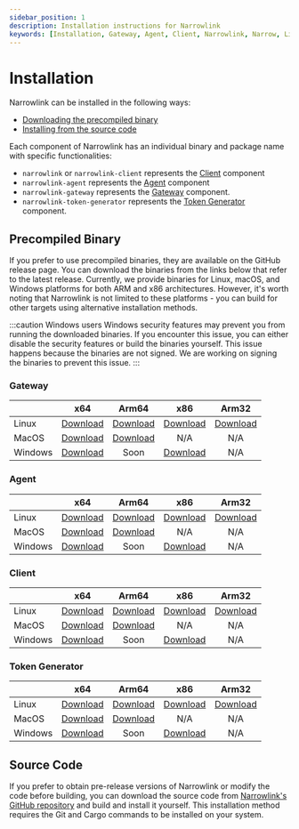 ```yaml
---
sidebar_position: 1
description: Installation instructions for Narrowlink
keywords: [Installation, Gateway, Agent, Client, Narrowlink, Narrow, Link, Networking, Internet, Security, Privacy, Open Source, Self-hosted, Tutorial, How-to, Guide, Nat, Firewall, Proxy, Reverse Proxy, Tunnel, Rust]
---
```


# Installation

Narrowlink can be installed in the following ways:

<!-- - [Installing via Cargo (Recommended)](#cargo) -->
- [Downloading the precompiled binary](#precompiled-binary)
- [Installing from the source code](#source-code)

Each component of Narrowlink has an individual binary and package name with specific functionalities:

- `narrowlink` or `narrowlink-client` represents the [Client] component
- `narrowlink-agent` represents the [Agent] component
- `narrowlink-gateway` represents the [Gateway] component.
- `narrowlink-token-generator` represents the [Token Generator] component.

<!-- ## Cargo

Cargo is a package manager for the Rust programming language. It simplifies the process of managing Rust packages and their dependencies.

### Prerequisite

To install Narrowlink using Cargo, you must first install Cargo. On macOS, Linux, or another Unix-like system, you can run the following command in your terminal:

```bash
curl --proto '=https' --tlsv1.2 -sSf https://sh.rustup.rs | sh
```

If you're using Windows, please refer to the "[Other Installation Methods]" section on the Rust website.

### All Components
```bash
cargo install narrowlink-gateway narrowlink-agent narrowlink-client narrowlink-token-generator
```

### Updating

To update Narrowlink, you can add ```--force``` to the end of the command to force Cargo to reinstall the package:

```bash
cargo install --force narrowlink-client narrowlink-agent narrowlink-gateway narrowlink-token-generator
```

or you can use ([cargo-update]) command to update all installed packages.

```bash
cargo install cargo-update
```

```bash
cargo install-update narrowlink-client narrowlink-agent narrowlink-gateway narrowlink-token-generator
``` -->

## Precompiled Binary
If you prefer to use precompiled binaries, they are available on the GitHub release page. You can download the binaries from the links below that refer to the latest release. Currently, we provide binaries for Linux, macOS, and Windows platforms for both ARM and x86 architectures. However, it's worth noting that Narrowlink is not limited to these platforms - you can build for other targets using alternative installation methods.

:::caution Windows users 
Windows security features may prevent you from running the downloaded binaries. If you encounter this issue, you can either disable the security features or build the binaries yourself. This issue happens because the binaries are not signed. We are working on signing the binaries to prevent this issue.
:::

### Gateway

||x64|Arm64 | x86 | Arm32  |
|---|:-:|:-:|:-:|:-:|
|Linux|[Download](https://github.com/narrowlink/narrowlink/releases/download/Nightly/narrowlink-gateway-x86_64-unknown-linux-musl)|[Download](https://github.com/narrowlink/narrowlink/releases/download/Nightly/narrowlink-gateway-aarch64-unknown-linux-musl)|[Download](https://github.com/narrowlink/narrowlink/releases/download/Nightly/narrowlink-gateway-i686-unknown-linux-musl)|[Download](https://github.com/narrowlink/narrowlink/releases/download/Nightly/narrowlink-gateway-arm-unknown-linux-musleabi)|
|MacOS|[Download](https://github.com/narrowlink/narrowlink/releases/download/Nightly/narrowlink-gateway-x86_64-apple-darwin)|[Download](https://github.com/narrowlink/narrowlink/releases/download/Nightly/narrowlink-gateway-aarch64-apple-darwin)|N/A|N/A|
|Windows|[Download](https://github.com/narrowlink/narrowlink/releases/download/Nightly/narrowlink-gateway-x86_64-pc-windows-msvc.exe)|Soon|[Download](https://github.com/narrowlink/narrowlink/releases/download/Nightly/narrowlink-gateway-i686-pc-windows-msvc.exe)|N/A|

### Agent

||x64|Arm64 | x86 | Arm32  |
|---|:-:|:-:|:-:|:-:|
|Linux|[Download](https://github.com/narrowlink/narrowlink/releases/download/Nightly/narrowlink-agent-x86_64-unknown-linux-musl)|[Download](https://github.com/narrowlink/narrowlink/releases/download/Nightly/narrowlink-agent-aarch64-unknown-linux-musl)|[Download](https://github.com/narrowlink/narrowlink/releases/download/Nightly/narrowlink-agent-i686-unknown-linux-musl)|[Download](https://github.com/narrowlink/narrowlink/releases/download/Nightly/narrowlink-agent-arm-unknown-linux-musleabi)|
|MacOS|[Download](https://github.com/narrowlink/narrowlink/releases/download/Nightly/narrowlink-agent-x86_64-apple-darwin)|[Download](https://github.com/narrowlink/narrowlink/releases/download/Nightly/narrowlink-agent-aarch64-apple-darwin)|N/A|N/A|
|Windows|[Download](https://github.com/narrowlink/narrowlink/releases/download/Nightly/narrowlink-agent-x86_64-pc-windows-msvc.exe)|Soon|[Download](https://github.com/narrowlink/narrowlink/releases/download/Nightly/narrowlink-agent-i686-pc-windows-msvc.exe)|N/A|

### Client

||x64|Arm64 | x86 | Arm32  |
|---|:-:|:-:|:-:|:-:|
|Linux|[Download](https://github.com/narrowlink/narrowlink/releases/download/Nightly/narrowlink-x86_64-unknown-linux-musl)|[Download](https://github.com/narrowlink/narrowlink/releases/download/Nightly/narrowlink-aarch64-unknown-linux-musl)|[Download](https://github.com/narrowlink/narrowlink/releases/download/Nightly/narrowlink-i686-unknown-linux-musl)|[Download](https://github.com/narrowlink/narrowlink/releases/download/Nightly/narrowlink-arm-unknown-linux-musleabi)|
|MacOS|[Download](https://github.com/narrowlink/narrowlink/releases/download/Nightly/narrowlink-x86_64-apple-darwin)|[Download](https://github.com/narrowlink/narrowlink/releases/download/Nightly/narrowlink-aarch64-apple-darwin)|N/A|N/A|
|Windows|[Download](https://github.com/narrowlink/narrowlink/releases/download/Nightly/narrowlink-x86_64-pc-windows-msvc.exe)|Soon|[Download](https://github.com/narrowlink/narrowlink/releases/download/Nightly/narrowlink-i686-pc-windows-msvc.exe)|N/A|


### Token Generator

||x64|Arm64 | x86 | Arm32  |
|---|:-:|:-:|:-:|:-:|
|Linux|[Download](https://github.com/narrowlink/narrowlink/releases/download/Nightly/narrowlink-token-generator-x86_64-unknown-linux-musl)|[Download](https://github.com/narrowlink/narrowlink/releases/download/Nightly/narrowlink-token-generator-aarch64-unknown-linux-musl)|[Download](https://github.com/narrowlink/narrowlink/releases/download/Nightly/narrowlink-token-generator-i686-unknown-linux-musl)|[Download](https://github.com/narrowlink/narrowlink/releases/download/Nightly/narrowlink-token-generator-arm-unknown-linux-musleabi)|
|MacOS|[Download](https://github.com/narrowlink/narrowlink/releases/download/Nightly/narrowlink-token-generator-x86_64-apple-darwin)|[Download](https://github.com/narrowlink/narrowlink/releases/download/Nightly/narrowlink-token-generator-aarch64-apple-darwin)|N/A|N/A|
|Windows|[Download](https://github.com/narrowlink/narrowlink/releases/download/Nightly/narrowlink-token-generator-x86_64-pc-windows-msvc.exe)|Soon|[Download](https://github.com/narrowlink/narrowlink/releases/download/Nightly/narrowlink-token-generator-i686-pc-windows-msvc.exe)|N/A|


## Source Code

If you prefer to obtain pre-release versions of Narrowlink or modify the code before building, you can download the source code from [Narrowlink's GitHub repository] and build and install it yourself. This installation method requires the Git and Cargo commands to be installed on your system.



[Client]: /docs/client/
[Agent]: /docs/agent/
[Gateway]: /docs/gateway/
[Token Generator]: /docs/token-generator/
[Other Installation Methods]: https://forge.rust-lang.org/infra/other-installation-methods.html
[cargo-update]: https://github.com/nabijaczleweli/cargo-update
[Narrowlink's GitHub repository]: https://git.narrow.link/
